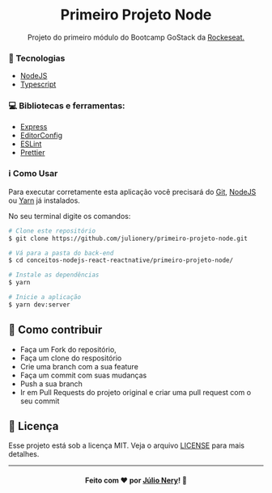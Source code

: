 <h1 align="center">Primeiro Projeto Node</h1>

<p align="center">Projeto do primeiro módulo do Bootcamp GoStack da <a href="https://rocketseat.com.br/" target="_blank">Rockeseat.</a></p>

### :rocket: Tecnologias
- [NodeJS](https://nodejs.org/en/)
- [Typescript](https://www.typescriptlang.org/)

### :computer: Bibliotecas e ferramentas:
- [Express](https://expressjs.com/)
- [EditorConfig](https://editorconfig.org/)
- [ESLint](https://eslint.org/)
- [Prettier](https://prettier.io/)

### :information_source: Como Usar

Para executar corretamente esta aplicação você precisará do [Git](https://git-scm.com), [NodeJS](https://nodejs.org/en/) ou [Yarn](https://yarnpkg.com/) já instalados.

No seu terminal digite os comandos:

```bash
# Clone este repositório
$ git clone https://github.com/julionery/primeiro-projeto-node.git

# Vá para a pasta do back-end
$ cd conceitos-nodejs-react-reactnative/primeiro-projeto-node/

# Instale as dependências
$ yarn

# Inicie a aplicação
$ yarn dev:server


```

## :link: Como contribuir

- Faça um Fork do repositório,
- Faça um clone do respositório
- Crie uma branch com a sua feature
- Faça um commit com suas mudanças
- Push a sua branch
- Ir em Pull Requests do projeto original e criar uma pull request com o seu commit

## :memo: Licença
Esse projeto está sob a licença MIT. Veja o arquivo [LICENSE](LICENSE) para mais detalhes.

---

<h4 align="center">
    Feito com ❤ por <a href="https://www.linkedin.com/in/julio-nery/" target="_blank">Júlio Nery</a>!
    <g-emoji class="g-emoji" alias="wave" fallback-src="https://github.githubassets.com/images/icons/emoji/unicode/1f44b.png">👋</g-emoji>
</h4>
